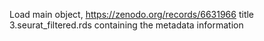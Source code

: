 Load main object, https://zenodo.org/records/6631966
title 3.seurat_filtered.rds containing the metadata information
